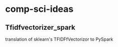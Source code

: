 # comp-sci-ideas

Tfidfvectorizer_spark
---------------------

translation of sklearn's TFIDFfVectorizor to PySpark
